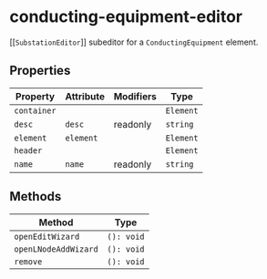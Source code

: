 # conducting-equipment-editor

[[`SubstationEditor`]] subeditor for a `ConductingEquipment` element.

## Properties

| Property    | Attribute | Modifiers | Type      |
|-------------|-----------|-----------|-----------|
| `container` |           |           | `Element` |
| `desc`      | `desc`    | readonly  | `string`  |
| `element`   | `element` |           | `Element` |
| `header`    |           |           | `Element` |
| `name`      | `name`    | readonly  | `string`  |

## Methods

| Method               | Type       |
|----------------------|------------|
| `openEditWizard`     | `(): void` |
| `openLNodeAddWizard` | `(): void` |
| `remove`             | `(): void` |
